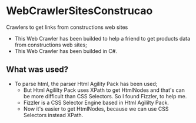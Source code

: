 # WebCrawlerSitesConstrucao
Crawlers to get links from constructions web sites

- This Web Crawler has been builded to help a friend to get products data from constructions web sites;
- This Web Crawler has been builded in C#.

## What was used?

- To parse html, the parser Html Agility Pack has been used;
  - But Html Agililty Pack uses XPath to get HtmlNodes and that's can be more difficult than CSS Selectors. So I found Fizzler, to help me.
  - Fizzler is a CSS Selector Engine based in Html Agililty Pack.
  - Now it's easier to get HtmlNodes, because we can use CSS Selectors instead XPath.